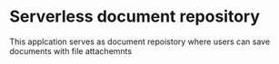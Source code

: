 # Serverless document repository

This applcation serves as document repoistory where users can save documents with file attachemnts

